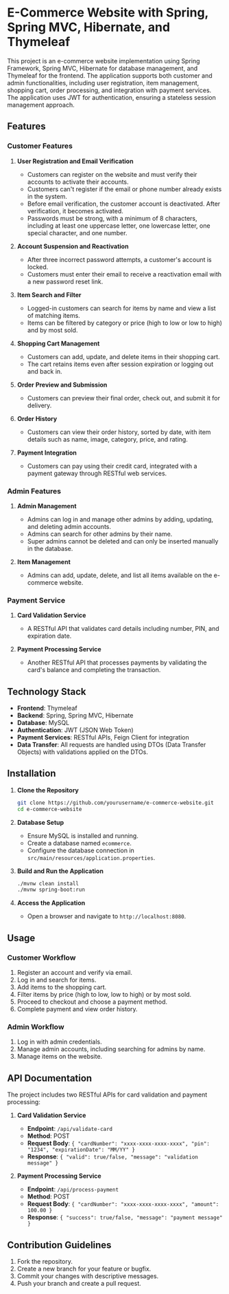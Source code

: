 # E-Commerce Website with Spring, Spring MVC, Hibernate, and Thymeleaf

This project is an e-commerce website implementation using Spring Framework, Spring MVC, Hibernate for database management, and Thymeleaf for the frontend. The application supports both customer and admin functionalities, including user registration, item management, shopping cart, order processing, and integration with payment services. The application uses JWT for authentication, ensuring a stateless session management approach.

## Features

### Customer Features

1. **User Registration and Email Verification**
    - Customers can register on the website and must verify their accounts to activate their accounts.
    - Customers can't register if the email or phone number already exists in the system.
    - Before email verification, the customer account is deactivated. After verification, it becomes activated.
    - Passwords must be strong, with a minimum of 8 characters, including at least one uppercase letter, one lowercase letter, one special character, and one number.

    
2. **Account Suspension and Reactivation**
    - After three incorrect password attempts, a customer's account is locked.
    - Customers must enter their email to receive a reactivation email with a new password reset link.

3. **Item Search and Filter**
    - Logged-in customers can search for items by name and view a list of matching items.
    - Items can be filtered by category or price (high to low or low to high) and by most sold.

4. **Shopping Cart Management**
    - Customers can add, update, and delete items in their shopping cart.
    - The cart retains items even after session expiration or logging out and back in.

5. **Order Preview and Submission**
    - Customers can preview their final order, check out, and submit it for delivery.

6. **Order History**
    - Customers can view their order history, sorted by date, with item details such as name, image, category, price, and rating.

7. **Payment Integration**
    - Customers can pay using their credit card, integrated with a payment gateway through RESTful web services.

### Admin Features

1. **Admin Management**
    - Admins can log in and manage other admins by adding, updating, and deleting admin accounts.
    - Admins can search for other admins by their name.
    - Super admins cannot be deleted and can only be inserted manually in the database.

2. **Item Management**
    - Admins can add, update, delete, and list all items available on the e-commerce website.

### Payment Service

1. **Card Validation Service**
    - A RESTful API that validates card details including number, PIN, and expiration date.

2. **Payment Processing Service**
    - Another RESTful API that processes payments by validating the card's balance and completing the transaction.

## Technology Stack

- **Frontend**: Thymeleaf
- **Backend**: Spring, Spring MVC, Hibernate
- **Database**: MySQL
- **Authentication**: JWT (JSON Web Token)
- **Payment Services**: RESTful APIs, Feign Client for integration
- **Data Transfer**: All requests are handled using DTOs (Data Transfer Objects) with validations applied on the DTOs.

## Installation

1. **Clone the Repository**
    ```sh
    git clone https://github.com/yourusername/e-commerce-website.git
    cd e-commerce-website
    ```

2. **Database Setup**
    - Ensure MySQL is installed and running.
    - Create a database named `ecommerce`.
    - Configure the database connection in `src/main/resources/application.properties`.

3. **Build and Run the Application**
    ```sh
    ./mvnw clean install
    ./mvnw spring-boot:run
    ```

4. **Access the Application**
    - Open a browser and navigate to `http://localhost:8080`.

## Usage

### Customer Workflow

1. Register an account and verify via email.
2. Log in and search for items.
3. Add items to the shopping cart.
4. Filter items by price (high to low, low to high) or by most sold.
5. Proceed to checkout and choose a payment method.
6. Complete payment and view order history.

### Admin Workflow

1. Log in with admin credentials.
2. Manage admin accounts, including searching for admins by name.
3. Manage items on the website.

## API Documentation

The project includes two RESTful APIs for card validation and payment processing:

1. **Card Validation Service**
    - **Endpoint**: `/api/validate-card`
    - **Method**: POST
    - **Request Body**: `{ "cardNumber": "xxxx-xxxx-xxxx-xxxx", "pin": "1234", "expirationDate": "MM/YY" }`
    - **Response**: `{ "valid": true/false, "message": "validation message" }`

2. **Payment Processing Service**
    - **Endpoint**: `/api/process-payment`
    - **Method**: POST
    - **Request Body**: `{ "cardNumber": "xxxx-xxxx-xxxx-xxxx", "amount": 100.00 }`
    - **Response**: `{ "success": true/false, "message": "payment message" }`

## Contribution Guidelines

1. Fork the repository.
2. Create a new branch for your feature or bugfix.
3. Commit your changes with descriptive messages.
4. Push your branch and create a pull request.



